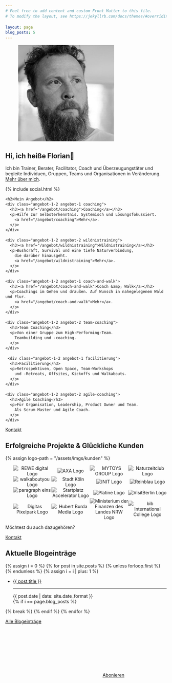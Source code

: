 ```yaml
---
# Feel free to add content and custom Front Matter to this file.
# To modify the layout, see https://jekyllrb.com/docs/themes/#overriding-theme-defaults

layout: page
blog_posts: 5
---
```

<div id="front">
  <div id="intro">
    <figure role="group">
      <img src="/assets/imgs/florian-latzel-300x300.jpg" alt="Florian Latzel, Reinblau Teamtreffen, Mai 2017, Foto © Ronald Krentz">
    </figure>
    <h2>Hi, ich heiße Florian👋</h2>
    <p>Ich bin Trainer, Berater, Facilitator, Coach und Überzeugungstäter
    und begleite Individuen, Gruppen, Teams und Organisationen in Veränderung.
    <a href="/ueber-mich">Mehr über mich</a>.
    </p>
    {% include social.html %}
  </div>

  <div id="portfolio">

    <h2>Mein Angebot</h2>
    <div class="angebot-1-2 angebot-1 coaching">
      <h3><a href="/angebot/coaching">Coaching</a></h3>
      <p>Hilfe zur Selbsterkenntnis. Systemisch und Lösungsfokussiert. 
        <a href="/angebot/coaching">Mehr</a>.
      </p>
    </div>

    <div class="angebot-1-2 angebot-2 wildnistraining">
      <h3><a href="/angebot/wildnistraining">Wildnistraining</a></h3>
      <p>Bushcraft, Survival und eine tiefe Naturverbindung,
        die darüber hinausgeht.
        <a href="/angebot/wildnistraining">Mehr</a>.
      </p>
    </div>

    <div class="angebot-1-2 angebot-1 coach-and-walk">
      <h3><a href="/angebot/coach-and-walk">Coach &amp; Walk</a></h3>
      <p>Coachings im Gehen und draußen. Auf Wunsch in nahegelegenem Wald und Flur.
        <a href="/angebot/coach-and-walk">Mehr</a>.
      </p>
    </div>

    <div class="angebot-1-2 angebot-2 team-coaching">
      <h3>Team Coaching</h3>
      <p>Von einer Gruppe zum High-Performing-Team.
        Teambuilding und -coaching.
      </p>
    </div>

     <div class="angebot-1-2 angebot-1 facilitierung">
      <h3>Facilitierung</h3>
      <p>Retrospektiven, Open Space, Team-Workshops 
        und -Retreats, Offsites, Kickoffs und Walkabouts.
      </p>
    </div>

    <div class="angebot-1-2 angebot-2 agile-coaching">
      <h3>Agile Coaching</h3>
      <p>Für Organisation, Leadership, Product Owner und Team. 
        Als Scrum Master und Agile Coach.
      </p>
    </div>

  </div>
  
  <p id="kontakt-1">
    <a class="page-link kontakt" href="/kontakt">Kontakt</a>
  </p>

<style>

ul.kunden-logos {
  list-style: none;
  margin-left: 0; 
  display: flex;
  flex-wrap: wrap;
  align-items: center;
}
{% comment %}
  //bei mobile:
  width: 50%;
  padding-bottom: 5px;

{% endcomment %}
ul.kunden-logos li {
  width: 25%;
  text-align: center;
}
ul.kunden-logos li img {
  width: 70%;
  height: auto;
  webkit-filter: grayscale(1);
  -webkit-filter: grayscale(100%);
  -moz-filter: grayscale(100%);
  filter: gray;
  filter: grayscale(100%);
}
ul.kunden-logos li img:hover {
  webkit-filter: grayscale(0);
  -webkit-filter: grayscale(0);
  -moz-filter: grayscale(0);
  filter: grayscale(0);
  transform: scale(1.05);
}
#rzfnrw img {
  width: 98%;
}
#axa img {
  width: 50%;
}
#reinblau img, #pixelpark img{
  width: 55%;
}
#pixelpark img{
  width: 60%;
}
#naturzeit img, #p1 img, #bib img, #koeln img {
  width: 80%;
}
#kontakt-1 {
  clear: left;
}
</style>

  
  <div id="kunden">
    <h2>Erfolgreiche Projekte &amp; Glückliche Kunden</h2>
    {% assign logo-path = "/assets/imgs/kunden" %}
    <ul class="kunden-logos">
      <li id="rewe-digital"><img src="{{ logo-path }}/rewe-digital-logo.svg" alt="REWE digital Logo" /></li>
      <li id="axa"><img src="{{ logo-path }}/axa-logo.svg" alt="AXA Logo" /></li>
      <li id="myt"><img src="{{ logo-path }}/mytoys-group-logo.jpg" alt="MYTOYS GROUP Logo" /></li>
      <li id="naturzeit"><img src="{{ logo-path }}/naturzeitclub-logo.webp" alt="Naturzeitclub Logo" /></li>
      <li id="walkaboutyou"><img src="{{ logo-path }}/walkaboutyou-logo.webp" alt="walkaboutyou Logo" /></li>
      <li id="koeln"><img src="{{ logo-path }}/stadt-koeln-logo.svg" alt="Stadt Köln Logo" /></li>
      <li id="init"><img src="{{ logo-path }}/init-logo.svg" alt="INIT Logo" /></li>
      <li id="reinblau"><img src="{{ logo-path }}/reinblau-logo.svg" alt="Reinblau Logo" /></li>
      <li id="p1"><img src="{{ logo-path }}/paragraph-eins-logo.svg" alt="paragraph eins Logo" /></li>
      <li id="startplatz"><img src="{{ logo-path }}/startplatz-accelerator-logo.png" alt="Startplatz Accelerator Logo" /></li>
      <li id="paltine"><img src="{{ logo-path }}/platine-logo.png" alt="Platine Logo" /></li>
      <li id="visitberlin"><img src="{{ logo-path }}/visitberlin-logo.svg" alt="VisitBerlin Logo" /></li>
      <li id="pixelpark"><img src="{{ logo-path }}/digitas-pixelpark-logo.png" alt="Digitas Pixelpark Logo" /></li>
      <li id="burda"><img src="{{ logo-path }}/burda-logo.png" alt="Hubert Burda Media Logo" /></li>
      <li id="rzfnrw"><img src="{{ logo-path }}/ministerium-der-finanzen-des-landes-nrw-logo.png" alt="Ministerium der Finanzen des Landes NRW Logo" /></li>
      <li id="bib"><img src="{{ logo-path }}/bib-international-college-logo.svg" alt="bib International College Logo" /></li>
    </ul>
    <p>Möchtest du auch dazugehören?</p>
  </div>

  <div id="kontakt-2">
    <a class="page-link kontakt" href="/kontakt">Kontakt</a>
  </div>
 
  <div id="blog-posts">
    <h2>Aktuelle Blogeinträge</h2>
    <div class="archiv">
  {% assign i = 0 %}
  {% for post in site.posts %}
    {% unless forloop.first %}
    </ul>
    {% endunless %}
    {% assign i = i | plus: 1 %}
    <ul>
      <li class="h-entry">
        <span class="title p-name">
          <a class="u-url" href="{{ post.url }}">{{ post.title }}</a>
        </span>
        <hr>
        <time class="dt-published" datetime="{{ post.date | date: "%Y-%m-%dT%H:%M:%S"}}">
          {{ post.date | date: site.date_format }}
        </time>
      </li>
    {% if i == page.blog_posts %}
    </ul>
      {% break %}
    {% endif %}
  {% endfor %}
    </div>
    <p class="blog-link">
      <a href="/blog">Alle Blogeinträge</a>
    </p>
    <p class="feed-subscribe">
      <svg class="svg-icon orange">
        <use xlink:href="{{ '/assets/minima-social-icons.svg#rss' | relative_url }}"></use>
      </svg>
      <a href="{{ "/feed.xml" | relative_url }}">Abonieren</a>
    </p>
  </div>

</div>
